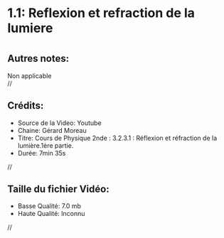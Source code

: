 
1.1: Reflexion et refraction de la lumiere
==========================================

# 

## Autres notes:


Non applicable  
//
## **Crédits:**

- Source de la Video: Youtube
- Chaine: Gérard Moreau
- Titre: Cours de Physique 2nde : 3.2.3.1 : Réflexion et réfraction de la lumière.1ère partie.
- Durée: 7min 35s
  
//
## Taille du fichier Vidéo:

- Basse Qualité: 7.0 mb
- Haute Qualité: Inconnu
  
//
